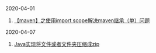 2020-04-01
1. [【maven】之使用import scope解决maven继承（单）问题](https://www.cnblogs.com/gyjx2016/p/6794893.html)

2020-04-07
1. [Java实现将文件或者文件夹压缩成zip](https://www.cnblogs.com/zeng1994/p/7862288.html)
